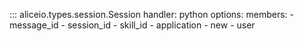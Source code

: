 ::: aliceio.types.session.Session
    handler: python
    options:
      members:
        - message_id
        - session_id
        - skill_id
        - application
        - new
        - user
